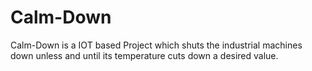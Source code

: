 # Calm-Down
Calm-Down is a IOT based Project which shuts the industrial machines down unless and until its temperature cuts down a desired value. 
